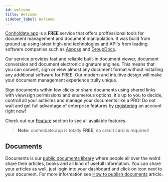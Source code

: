 ```yaml
---
id: welcome
title: Welcome
sidebar_label: Welcome
---
```


[Conholdate.app](https://conholdate.app) is a **FREE** service that offers proffessional tools for document management and document manipulation.
It was build from ground up using latest high-end technologies and API's from leading software companies such as [Aspose](https://www.aspose.com) and [GroupDocs](https://www.groupdocs.com).

Our service provides fast and reliable built-in document viewer, document conversion and document electronic signature engines. This means that you can convert, sign or view almost any document format without installing any additional software for FREE.
Our modern and intuitive design will make your document management experience trully unique.

Sign documents within few clicks or share documents using shared links with view/sign permissions and enumerous options, it's up to you to decide, controll all your activites and manage your documents like a PRO!
Do not wait and get full advantage of enterprise features by [registering]() an account right now!

Check out our [Feature](https://conholdate.app/features) section to see all available features.

> **Note:** conholdate.app is totally **FREE**, no credit card is required!

## Documents
Documents is our [public documents library](https://products.conholdate.app/documents) where people all over the wolrd share their articles, books and all kind of usefull information.
You can share your articles as well, just login into your dashboard and click on <i class="fas fa-book"></i> icon next to your document.
For more information see [How to publish documents](how-to/Publish.md) article.
